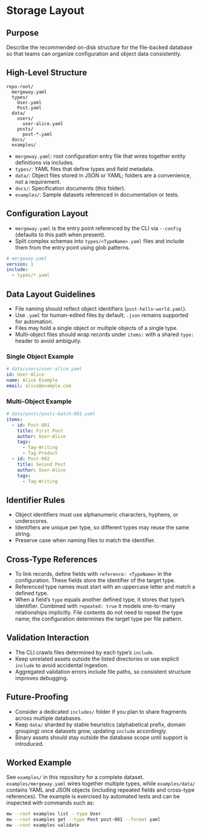 # Storage Layout

## Purpose

Describe the recommended on-disk structure for the file-backed database so that teams can organize configuration and object data consistently.

## High-Level Structure

```
repo-root/
  mergeway.yaml
  types/
    User.yaml
    Post.yaml
  data/
    users/
      user-alice.yaml
    posts/
      post-*.yaml
  docs/
  examples/
```

- `mergeway.yaml`: root configuration entry file that wires together entity definitions via includes.
- `types/`: YAML files that define types and field metadata.
- `data/`: Object files stored in JSON or YAML; folders are a convenience, not a requirement.
- `docs/`: Specification documents (this folder).
- `examples/`: Sample datasets referenced in documentation or tests.

## Configuration Layout

- `mergeway.yaml` is the entry point referenced by the CLI via `--config` (defaults to this path when present).
- Split complex schemas into `types/<TypeName>.yaml` files and include them from the entry point using glob patterns.

```yaml
# mergeway.yaml
version: 1
include:
  - types/*.yaml
```

## Data Layout Guidelines

- File naming should reflect object identifiers (`post-hello-world.yaml`).
- Use `.yaml` for human-edited files by default; `.json` remains supported for automation.
- Files may hold a single object or multiple objects of a single type.
- Multi-object files should wrap records under `items:` with a shared `type:` header to avoid ambiguity.

### Single Object Example

```yaml
# data/users/user-alice.yaml
id: User-Alice
name: Alice Example
email: alice@example.com
```

### Multi-Object Example

```yaml
# data/posts/posts-batch-001.yaml
items:
  - id: Post-001
    title: First Post
    author: User-Alice
    tags:
      - Tag-Writing
      - Tag-Product
  - id: Post-002
    title: Second Post
    author: User-Alice
    tags:
      - Tag-Writing
```

## Identifier Rules

- Object identifiers must use alphanumeric characters, hyphens, or underscores.
- Identifiers are unique per type, so different types may reuse the same string.
- Preserve case when naming files to match the identifier.

## Cross-Type References

- To link records, define fields with `reference: <TypeName>` in the configuration. These fields store the identifier of the target type.
- Referenced type names must start with an uppercase letter and match a defined type.
- When a field’s `type` equals another defined type, it stores that type’s identifier. Combined with `repeated: true` it models one-to-many relationships implicitly. File contents do not need to repeat the type name; the configuration determines the target type per file pattern.

## Validation Interaction

- The CLI crawls files determined by each type’s `include`.
- Keep unrelated assets outside the listed directories or use explicit `include` to avoid accidental ingestion.
- Aggregated validation errors include file paths, so consistent structure improves debugging.

## Future-Proofing

- Consider a dedicated `includes/` folder if you plan to share fragments across multiple databases.
- Keep `data/` sharded by stable heuristics (alphabetical prefix, domain grouping) once datasets grow, updating `include` accordingly.
- Binary assets should stay outside the database scope until support is introduced.

## Worked Example

See `examples/` in this repository for a complete dataset. `examples/mergeway.yaml` wires together multiple types, while `examples/data/` contains YAML and JSON objects (including repeated fields and cross-type references). The example is exercised by automated tests and can be inspected with commands such as:

```bash
mw --root examples list --type User
mw --root examples get --type Post post-001 --format yaml
mw --root examples validate
```
